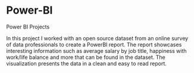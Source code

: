# Power-BI
Power BI Projects

In this project I worked with an open source dataset from an online survey of data professionals to create a PowerBI report. The report showcases interesting information such as average salary by job title, happiness with work/life balance and more that can be found in the dataset. The visualization presents the data in a clean and easy to read report.
